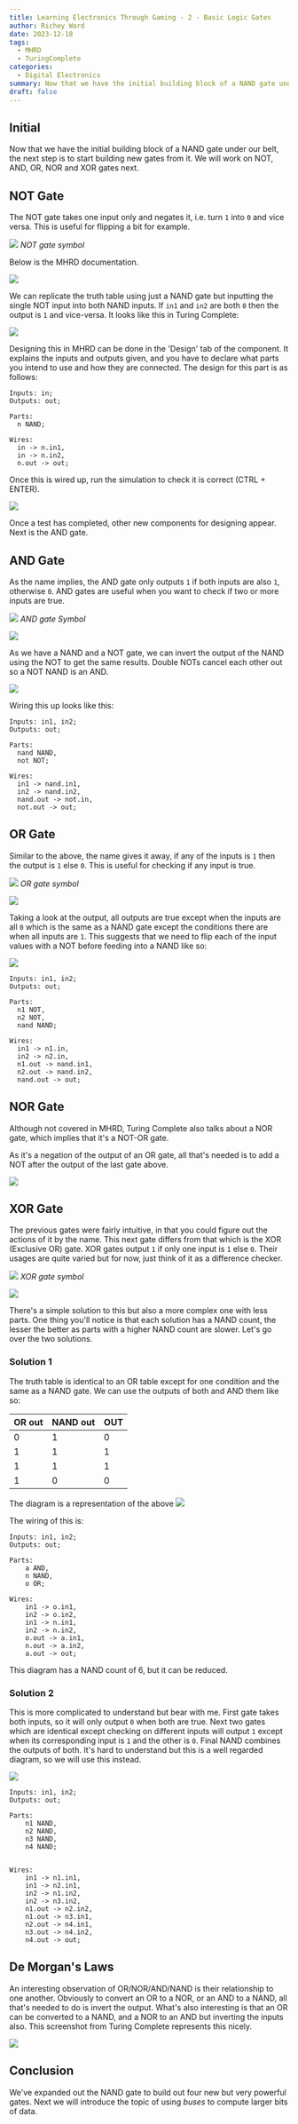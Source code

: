 ```yaml
---
title: Learning Electronics Through Gaming - 2 - Basic Logic Gates
author: Richey Ward
date: 2023-12-18
tags:
  - MHRD
  - TuringComplete
categories:
  - Digital Electronics
summary: Now that we have the initial building block of a NAND gate under our belt,
draft: false
---
```

## Initial
Now that we have the initial building block of a NAND gate under our belt, the next step is to start building new gates from it.  We will work on NOT, AND, OR, NOR and XOR gates next.  

## NOT Gate
The NOT gate takes one input only and negates it, i.e. turn `1` into `0` and vice versa. This is useful for flipping a bit for example. 

![](not-symbol.png)
*NOT gate symbol*

Below is the MHRD documentation.

![](mhrd-not.png)

We can replicate the truth table using just a NAND gate but inputting the single NOT input into both NAND inputs. If `in1` and `in2` are both `0` then the output is `1` and vice-versa.  It looks like this in Turing Complete:

![](not-diagram.png)

Designing this in MHRD can be done in the 'Design' tab of the component.  It explains the inputs and outputs given, and you have to declare what parts you intend to use and how they are connected. The design for this part is as follows:

```
Inputs: in;
Outputs: out;

Parts:
  n NAND;

Wires:
  in -> n.in1,
  in -> n.in2,
  n.out -> out;
```

Once this is wired up, run the simulation to check it is correct (CTRL + ENTER). 

![](mhrd-not-complete.png)

Once a test has completed, other new components for designing appear. Next is the AND gate.

## AND Gate
As the name implies, the AND gate only outputs `1` if both inputs are also `1`, otherwise `0`. AND gates are useful when you want to check if two or more inputs are true.

![](and-symbol.png)
*AND gate Symbol*

![](mhrd-and.png)

As we have a NAND and a NOT gate, we can invert the output of the NAND using the NOT to get the same results. Double NOTs cancel each other out so a NOT NAND is an AND. 

![](and-diagram.png)

Wiring this up looks like this:

```
Inputs: in1, in2;
Outputs: out;

Parts:
  nand NAND,
  not NOT;

Wires:
  in1 -> nand.in1,
  in2 -> nand.in2,
  nand.out -> not.in,
  not.out -> out;
```

## OR Gate
Similar to the above, the name gives it away, if any of the inputs is `1` then the output is `1` else `0`. This is useful for checking if any input is true.

![](or-symbol.png)
*OR gate symbol*

![](mhrd-or.png)

Taking a look at the output, all outputs are true except when the inputs are all `0` which is the same as a NAND gate except the conditions there are when all inputs are `1`.  This suggests that we need to flip each of the input values with a NOT before feeding into a NAND like so:

![](or-diagram.png)


```
Inputs: in1, in2;
Outputs: out;

Parts:
  n1 NOT,
  n2 NOT,
  nand NAND;

Wires:
  in1 -> n1.in,
  in2 -> n2.in,
  n1.out -> nand.in1,
  n2.out -> nand.in2,
  nand.out -> out;

```

## NOR Gate
Although not covered in MHRD, Turing Complete also talks about a NOR gate, which implies that it's a NOT-OR gate.

As it's a negation of the output of an OR gate, all that's needed is to add a NOT after the output of the last gate above.

![](nor-diagram.png)

## XOR Gate
The previous gates were fairly intuitive, in that you could figure out the actions of it by the name. This next gate differs from that which is the XOR (Exclusive OR) gate.  XOR gates output `1` if only one input is `1` else `0`.  Their usages are quite varied but for now, just think of it as a difference checker.

![](xor-symbol.png)
*XOR gate symbol*


![](mhrd-xor.png)

There's a simple solution to this but also a more complex one with less parts.  One thing you'll notice is that each solution has a NAND count, the lesser the better as parts with a higher NAND count are slower.  Let's go over the two solutions.
### Solution 1

The truth table is identical to an OR table except for one condition and the same as a NAND gate. We can use the outputs of both and AND them like so:

| OR out | NAND out | OUT |
| ------ | -------- | --- |
| 0      | 1        | 0   |
| 1      | 1        | 1   |
| 1      | 1        | 1   |
| 1      | 0        | 0   | 

The diagram is a representation of the above
![](xor-diagram1.png)

The wiring of this is:

```
Inputs: in1, in2;
Outputs: out;

Parts:
	a AND,
	n NAND,
	o OR;

Wires:
	in1 -> o.in1,
	in2 -> o.in2,
	in1 -> n.in1,
	in2 -> n.in2,
	o.out -> a.in1,
	n.out -> a.in2,
	a.out -> out;
```

This diagram has a NAND count of 6, but it can be reduced.

### Solution 2
This is more complicated to understand but bear with me.   First gate takes both inputs, so it will only output `0` when both are true. Next two gates which are identical except checking on different inputs will output `1` except when its corresponding input is `1` and the other is `0`. Final NAND combines the outputs of both.  It's hard to understand but this is a well regarded diagram, so we will use this instead.

![](xor-diagram2.png)


```
Inputs: in1, in2;
Outputs: out;

Parts:
	n1 NAND,
	n2 NAND,
	n3 NAND,
	n4 NAND;	


Wires:
	in1 -> n1.in1,
	in1 -> n2.in1,
	in2 -> n1.in2,
	in2 -> n3.in2,
	n1.out -> n2.in2,
	n1.out -> n3.in1,
	n2.out -> n4.in1,
	n3.out -> n4.in2,
	n4.out -> out;
```

## De Morgan's Laws
An interesting observation of OR/NOR/AND/NAND is their relationship to one another.  Obviously to convert an OR to a NOR, or an AND to a NAND, all that's needed to do is invert the output.  What's also interesting is that an OR can be converted to a NAND, and a NOR to an AND but inverting the inputs also.  This screenshot from Turing Complete represents this nicely.


![](demorgans.png)

## Conclusion
We've expanded out the NAND gate to build out four new but very powerful gates.  Next we will introduce the topic of using *buses* to compute larger bits of data.